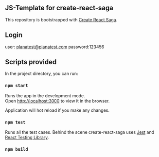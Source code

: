 ## JS-Template for create-react-saga

This repository is bootstrapped with <a href="https://github.com/sprakash57/create-react-saga" target="_blank" rel="noopener noreferrer">Create React Saga</a>.

## Login

user: planatest@planatest.com
password:123456

## Scripts provided

In the project directory, you can run:

### `npm start`

Runs the app in the development mode.\
Open [http://localhost:3000](http://localhost:3000) to view it in the browser.

Application will hot reload if you make any changes.

### `npm test`

Runs all the test cases. Behind the scene create-react-saga uses <a href="https://jestjs.io" target="_blank" rel="noopener noreferrer">Jest</a> and <a href="https://testing-library.com/docs/react-testing-library/intro" target="_blank">React Testing Library</a>.

### `npm build`
